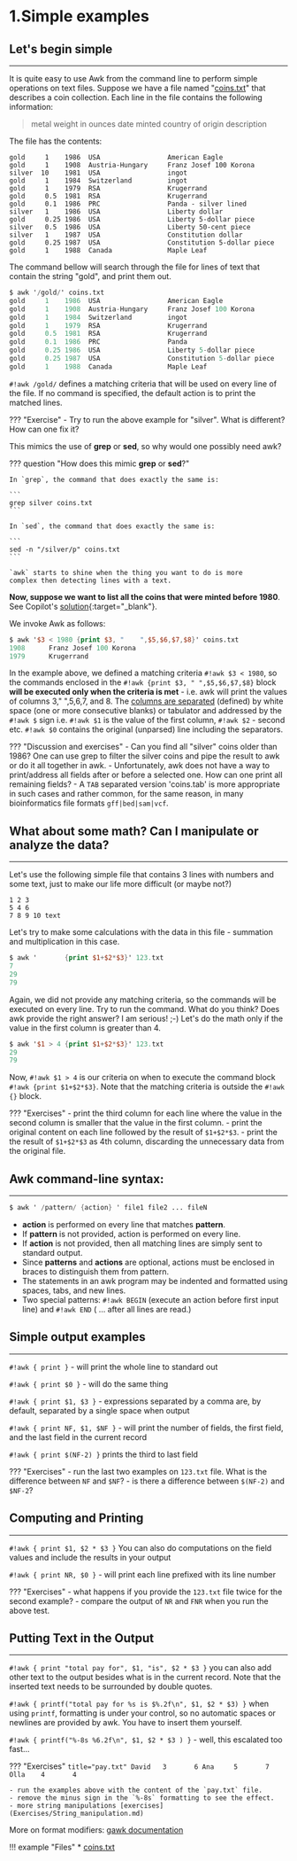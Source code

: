 # 1.Simple examples

## Let's begin simple
---
It is quite easy to use Awk from the command line to perform simple operations on text files. Suppose we have a file named "[coins.txt](data/coins.txt)" that describes a coin collection.
Each line in the file contains the following information:

>  metal weight in ounces date minted country of origin description

The file has the contents:
``` text title="coins.txt"
gold     1    1986  USA                 American Eagle
gold     1    1908  Austria-Hungary     Franz Josef 100 Korona
silver  10    1981  USA                 ingot
gold     1    1984  Switzerland         ingot
gold     1    1979  RSA                 Krugerrand
gold     0.5  1981  RSA                 Krugerrand
gold     0.1  1986  PRC                 Panda - silver lined
silver   1    1986  USA                 Liberty dollar
gold     0.25 1986  USA                 Liberty 5-dollar piece
silver   0.5  1986  USA                 Liberty 50-cent piece
silver   1    1987  USA                 Constitution dollar
gold     0.25 1987  USA                 Constitution 5-dollar piece
gold     1    1988  Canada              Maple Leaf
```

The command bellow will search through the file for lines of text that contain the string "gold", and print them out.

``` awk hl_lines="1"
$ awk '/gold/' coins.txt
gold     1    1986  USA                 American Eagle
gold     1    1908  Austria-Hungary     Franz Josef 100 Korona
gold     1    1984  Switzerland         ingot
gold     1    1979  RSA                 Krugerrand
gold     0.5  1981  RSA                 Krugerrand
gold     0.1  1986  PRC                 Panda
gold     0.25 1986  USA                 Liberty 5-dollar piece
gold     0.25 1987  USA                 Constitution 5-dollar piece
gold     1    1988  Canada              Maple Leaf
```

`#!awk /gold/` defines a matching criteria that will be used on every line of the file. If no command is specified, the default action is to print the matched lines.

??? "Exercise"
    - Try to run the above example for "silver". What is different? How can one fix it?

This mimics the use of **grep** or **sed**, so why would one possibly need awk?

??? question "How does this mimic **grep** or **sed**?"

    In `grep`, the command that does exactly the same is:

    ```
    grep silver coins.txt
    ```

    In `sed`, the command that does exactly the same is:

    ```
    sed -n "/silver/p" coins.txt
    ```

    `awk` starts to shine when the thing you want to do is more
    complex then detecting lines with a text.

**Now, suppose we want to list all the coins that were minted before 1980**.  
See Copilot's [solution](https://sl.bing.net/i54K54hjvz2){:target="_blank"}.

We invoke Awk as follows:

``` awk hl_lines="1"
$ awk '$3 < 1980 {print $3, "    ",$5,$6,$7,$8}' coins.txt
1908      Franz Josef 100 Korona
1979      Krugerrand
```
In the example above, we defined a matching criteria `#!awk $3 < 1980`, so the  commands enclosed in the `#!awk {print $3, " ",$5,$6,$7,$8}` block **will be executed only when the criteria is met** - i.e. awk will print the values of columns 3,"    ",5,6,7, and 8. The [columns are separated](https://www.gnu.org/software/gawk/manual/html_node/Default-Field-Splitting.html) (defined) by white space (one or more consecutive blanks) or tabulator and addressed by the `#!awk $` sign i.e. `#!awk $1` is the value of the first column, `#!awk $2` - second etc. `#!awk $0` contains the original (unparsed) line including the separators.

??? "Discussion and exercises"
    - Can you find all "silver" coins older than 1986? One can use grep to filter the silver coins and pipe the result to awk or do it all together in awk.
    - Unfortunately, awk does not have a way to print/address all fields after or before a selected one. How can one print all remaining fields?
    - A `TAB` separated version 'coins.tab' is more appropriate in such cases and rather common, for the same reason, in many bioinformatics file formats `gff|bed|sam|vcf`.

## What about some math? Can I manipulate or analyze the data?
---
Let's use the following simple file that contains 3 lines with numbers and some text, just to make our life more difficult (or maybe not?)

``` title="123.txt"
1 2 3
5 4 6
7 8 9 10 text
```
Let's try to make some calculations with the data in this file - summation and multiplication in this case.

``` awk hl_lines="1"
$ awk '       {print $1+$2*$3}' 123.txt
7
29
79
```
Again, we did not provide any matching criteria, so the commands will be executed on every line. Try to run the command. What do you think? Does awk provide the right answer? I am serious! ;-)
Let's do the math only if the value in the first column is greater than 4.

```awk hl_lines="1"
$ awk '$1 > 4 {print $1+$2*$3}' 123.txt
29
79
```
Now, `#!awk $1 > 4` is our criteria on when to execute the command block ``#!awk {print $1+$2*$3}``. Note that the matching criteria is outside the ``#!awk {}`` block.

??? "Exercises"
    - print the third column for each line where the value in the second column is smaller that the value in the first column.
    - print the original content on each line followed by the result of `$1+$2*$3`.
    - print the the result of `$1+$2*$3` as 4th column, discarding the unnecessary data from the original file.


## Awk command-line syntax:
---
``` awk
$ awk ' /pattern/ {action} ' file1 file2 ... fileN
```

* **action** is performed on every line that matches **pattern**.
* If **pattern** is not provided, action is performed on every line.
* If **action** is not provided, then all matching lines are simply sent to standard output.
* Since **patterns** and **actions** are optional, actions must be enclosed in braces to distinguish them from pattern.
* The statements in an awk program may be indented and formatted using spaces, tabs, and new lines.
* Two special patterns: `#!awk BEGIN` (execute an action before first input line) and `#!awk END` ( ... after all lines are read.)

## Simple output examples
---
  `#!awk { print }` - will print the whole line to standard out

  `#!awk { print $0 }` - will do the same thing

  `#!awk { print $1, $3 }` - expressions separated by a comma are, by default, separated by a single space when output

  `#!awk { print NF, $1, $NF }` - will print the number of fields, the first field, and the last field in the current record

  `#!awk { print $(NF-2) }` prints the third to last field

??? "Exercises"
    - run the last two examples on `123.txt` file. What is the difference between `NF` and `$NF`?
    - is there a difference between `$(NF-2)` and `$NF-2`?
    
  
## Computing and Printing
---
  `#!awk { print $1, $2 * $3 }` You can also do computations on the field values and include the results in your output

  `#!awk { print NR, $0 }` - will print each line prefixed with its line number

??? "Exercises"
    - what happens if you provide the `123.txt` file twice for the second example?
    - compare the output of `NR` and `FNR` when you run the above test.

## Putting Text in the Output
---
  `#!awk { print "total pay for", $1, "is", $2 * $3 }` you can also add other text to the output besides what is in the current record. Note that the inserted text needs to be surrounded by double quotes.

  `#!awk { printf("total pay for %s is $%.2f\n", $1, $2 * $3) }` when using `printf`, formatting is under your control, so no automatic spaces or newlines are provided by awk. You have to insert them yourself.

  `#!awk { printf("%-8s %6.2f\n", $1, $2 * $3 ) }` - well, this escalated too fast...

??? "Exercises"
    ``` title="pay.txt"
    David   3       6
    Ana     5       7
    Olla    4       4
    ```

    - run the examples above with the content of the `pay.txt` file. 
    - remove the minus sign in the `%-8s` formatting to see the effect.
    - more string manipulations [exercises](Exercises/String_manipulation.md)

More on format modifiers: [gawk documentation](https://www.gnu.org/software/gawk/manual/html_node/Format-Modifiers.html#Format-Modifiers)

!!! example "Files"
    * [coins.txt](data/coins.txt)
